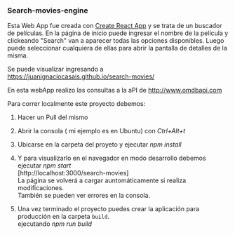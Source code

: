 ### Search-movies-engine

Esta Web App fue creada con [Create React App](https://github.com/facebook/create-react-app) y se trata de un buscador de películas.
En la página de inicio puede ingresar el nombre de la película y clickeando "Search" van a aparecer todas las opciones disponibles. Luego puede seleccionar cualquiera de ellas para abrir la pantalla de detalles de la misma.

Se puede visualizar ingresando a https://juanignaciocasais.github.io/search-movies/

En esta webApp realizo las consultas a la aPI de http://www.omdbapi.com

Para correr localmente este proyecto debemos:

1. Hacer un Pull del mismo
2. Abrir la consola ( mi ejemplo es en Ubuntu) con _Ctrl+Alt+t_
3. Ubicarse en la carpeta del proyeto y ejecutar _npm install_
4. Y para visualizarlo en el navegador en modo desarrollo debemos ejecutar _npm start_ <br />
[http://localhost:3000/search-movies]<br />
La página se volverá a cargar auntomáticamente si realiza modificaciones. <br />
También se pueden ver errores en la consola.

5. Una vez terminado el proyecto puedes crear la aplicación para producción en la carpeta `build`. <br />
ejecutando _npm run build_

